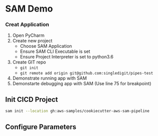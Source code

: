 # SAM Demo

### Creat Application
1. Open PyCharm
1. Create new project
    - Choose SAM Application
    - Ensure SAM CLI Executable is set
    - Ensure Project Interpreter is set to python3.6
1. Create GIT repo
    - `git init`
    - `git remote add origin git@github.com:singledigit/pipes-test`
1. Demonstrate running app with SAM
1. Demonstarte debugging app with SAM (Use line 75 for breakpoint)

## Init CICD Project
```bash
sam init --location gh:aws-samples/cookiecutter-aws-sam-pipeline
```

## Configure Parameters


